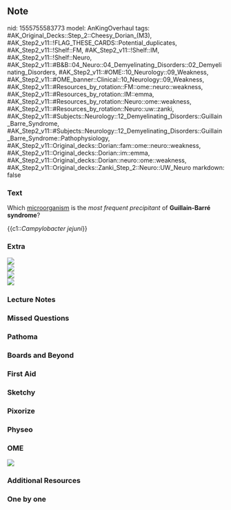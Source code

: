 ## Note
nid: 1555755583773
model: AnKingOverhaul
tags: #AK_Original_Decks::Step_2::Cheesy_Dorian_(M3), #AK_Step2_v11::!FLAG_THESE_CARDS::Potential_duplicates, #AK_Step2_v11::!Shelf::FM, #AK_Step2_v11::!Shelf::IM, #AK_Step2_v11::!Shelf::Neuro, #AK_Step2_v11::#B&B::04_Neuro::04_Demyelinating_Disorders::02_Demyelinating_Disorders, #AK_Step2_v11::#OME::10_Neurology::09_Weakness, #AK_Step2_v11::#OME_banner::Clinical::10_Neurology::09_Weakness, #AK_Step2_v11::#Resources_by_rotation::FM::ome::neuro::weakness, #AK_Step2_v11::#Resources_by_rotation::IM::emma, #AK_Step2_v11::#Resources_by_rotation::Neuro::ome::weakness, #AK_Step2_v11::#Resources_by_rotation::Neuro::uw::zanki, #AK_Step2_v11::#Subjects::Neurology::12_Demyelinating_Disorders::Guillain_Barre_Syndrome, #AK_Step2_v11::#Subjects::Neurology::12_Demyelinating_Disorders::Guillain_Barre_Syndrome::Pathophysiology, #AK_Step2_v11::Original_decks::Dorian::fam::ome::neuro::weakness, #AK_Step2_v11::Original_decks::Dorian::im::emma, #AK_Step2_v11::Original_decks::Dorian::neuro::ome::weakness, #AK_Step2_v11::Original_decks::Zanki_Step_2::Neuro::UW_Neuro
markdown: false

### Text
Which <u>microorganism</u> is the <i>most frequent precipitant</i>
of <b>Guillain-</b><b>Barré</b> <b>syndrome</b>?
<div>
  {{c1::<i>Campylobacter jejuni</i>}}
</div>

### Extra
<div>
  <div>
    <div>
      <i><img src="paste-3680786973016.jpg"></i>
    </div>
    <div>
      <b><i><img src="paste-4528308574224385.jpg"></i></b>
    </div>
    <div style="font-weight: bold;"><img src=
    "paste-ae5f2dd03d305b1a64babf43cc85bf9c1ae9c331.png"></div>
  </div>
</div>
<div><img src="paste-2830383448598.jpg"></div>

### Lecture Notes


### Missed Questions


### Pathoma


### Boards and Beyond


### First Aid


### Sketchy


### Pixorize


### Physeo


### OME
<div class="ome-widget">
  <a href=
  "https://onlinemeded.org/spa/neurology/weakness/acquire?ref=anki">
  <img src="_OME_AnkiFlashcards_Lesson_5.png"></a>
</div>

### Additional Resources


### One by one

